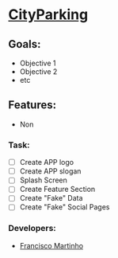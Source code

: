 # [CityParking](https://www.google.com)

## Goals:

- Objective 1
- Objective 2
- etc

## Features:
- Non

### Task:
- [ ] Create APP logo
- [ ] Create APP slogan
- [ ] Splash Screen
- [ ] Create Feature Section 
- [ ] Create "Fake" Data
- [ ] Create "Fake" Social Pages

### Developers:
- [Francisco Martinho](https://github.com/FJ-RATO)
